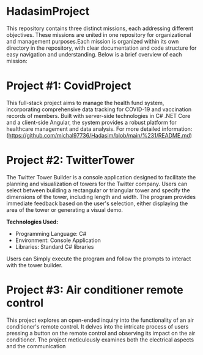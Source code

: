 # HadasimProject
This repository contains three distinct missions, each addressing different objectives.
These missions are united in one repository for organizational and management purposes.Each mission is organized within its own directory in the repository,
with clear documentation and code structure for easy navigation and understanding. Below is a brief overview of each mission:

# Project #1:  CovidProject
This full-stack project aims to manage the health fund system, incorporating comprehensive data tracking for COVID-19 and vaccination records of members.
Built with server-side technologies in C# .NET Core and a client-side Angular, the system provides a robust platform for healthcare management and data analysis.
For more detailed information:(https://github.com/michal97736/Hadasim/blob/main/%231/README.md)


# Project #2:  TwitterTower
The Twitter Tower Builder is a console application designed to facilitate the planning and visualization of towers for the Twitter company.
Users can select between building a rectangular or triangular tower and specify the dimensions of the tower,
including length and width. The program provides immediate feedback based on the user's selection, either displaying the area of the tower or generating a visual demo.

**Technologies Used:**

- Programming Language: C#
- Environment: Console Application
- Libraries: Standard C# libraries

Users can Simply execute the program and follow the prompts to interact with the tower builder.

# Project #3:  Air conditioner remote control
This project explores an open-ended inquiry into the functionality of an air conditioner's remote control.
It delves into the intricate process of users pressing a button on the remote control and observing its impact on the air conditioner.
The project meticulously examines both the electrical aspects and the communication 
